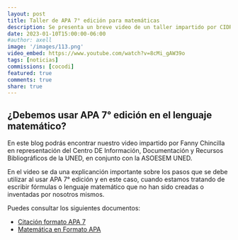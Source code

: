 ```yaml
---
layout: post
title: Taller de APA 7° edición para matemáticas
description: Se presenta un breve video de un taller impartido por CIDREB de la UNED con la ASOESEM UNED
date: 2023-01-10T15:00:00-06:00
#author: axell
image: '/images/113.png'
video_embed: https://www.youtube.com/watch?v=8cMi_gAW39o
tags: [noticias]
commissions: [cocodi]
featured: true
comments: true
share: true
---
```

## ¿Debemos usar APA 7° edición en el lenguaje matemático?
En este blog podrás encontrar nuestro video impartido por Fanny Chincilla en representación del Centro DE Información, Documentación y Recursos Bibliográficos de la UNED, en conjunto con la ASOESEM UNED. 

En el video se da una explicanción importante sobre los pasos que se debe utilizar al usar APA 7° edición y en este caso, cuando estamos tratando de escribir fórmulas o lenguaje matemático que no han sido creadas o inventadas por nosotros mismos. 

Puedes consultar los siguientes documentos: 
* [Citación formato APA 7][1]
* [Matemática en Formato APA][2]

[1]:/documentos/CITACIÓN-APA7.pdf
[2]:/documentos/Matemática-Formato-APA.pdf
